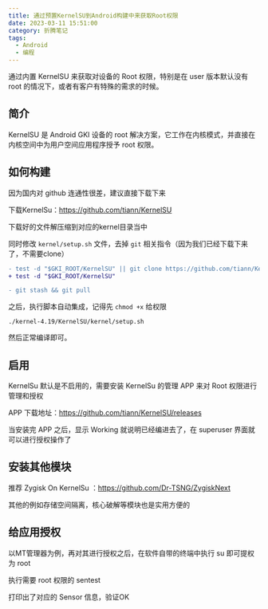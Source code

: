 ```yaml
---
title: 通过预置KernelSU到Android构建中来获取Root权限
date: 2023-03-11 15:51:00
category: 折腾笔记
tags:
  - Android
  - 编程
---
```


通过内置 KernelSU 来获取对设备的 Root 权限，特别是在 user 版本默认没有 root 的情况下，或者有客户有特殊的需求的时候。

## 简介

KernelSU 是 Android GKI 设备的 root 解决方案，它工作在内核模式，并直接在内核空间中为用户空间应用程序授予 root 权限。

## 如何构建

因为国内对 github 连通性很差，建议直接下载下来

下载KernelSu：https://github.com/tiann/KernelSU

下载好的文件解压缩到对应的kernel目录当中

同时修改 `kernel/setup.sh` 文件，去掉 `git` 相关指令（因为我们已经下载下来了，不需要clone）

```diff
- test -d "$GKI_ROOT/KernelSU" || git clone https://github.com/tiann/KernelSU
+ test -d "$GKI_ROOT/KernelSU"

- git stash && git pull
```

之后，执行脚本自动集成，记得先 `chmod +x` 给权限

`./kernel-4.19/KernelSU/kernel/setup.sh`

然后正常编译即可。

## 启用

KernelSu 默认是不启用的，需要安装 KernelSu 的管理 APP 来对 Root 权限进行管理和授权

APP 下载地址：https://github.com/tiann/KernelSU/releases

当安装完 APP 之后，显示 Working 就说明已经编进去了，在 superuser 界面就可以进行授权操作了

## 安装其他模块

推荐 Zygisk On KernelSu ：https://github.com/Dr-TSNG/ZygiskNext

其他的例如存储空间隔离，核心破解等模块也是实用方便的

## 给应用授权

以MT管理器为例，再对其进行授权之后，在软件自带的终端中执行 su 即可提权为 root

执行需要 root 权限的 sentest

打印出了对应的 Sensor 信息，验证OK